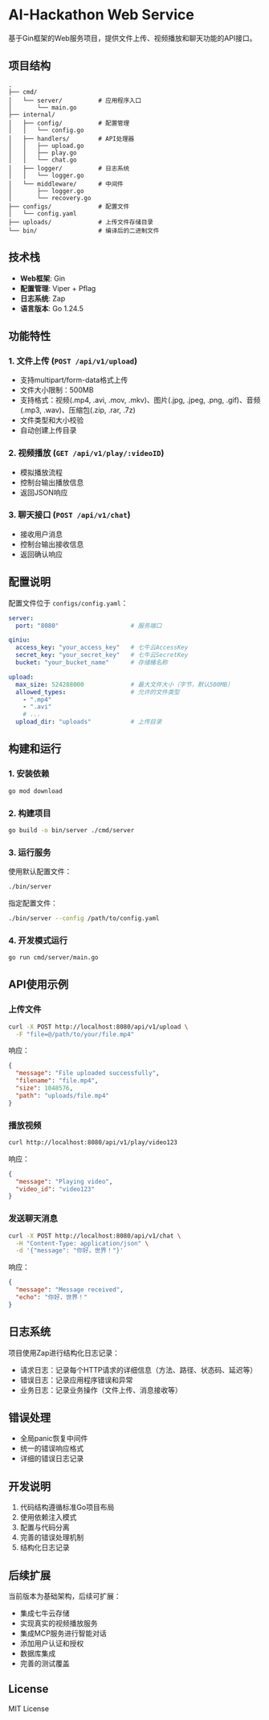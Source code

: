 # AI-Hackathon Web Service

基于Gin框架的Web服务项目，提供文件上传、视频播放和聊天功能的API接口。

## 项目结构

```
.
├── cmd/
│   └── server/          # 应用程序入口
│       └── main.go
├── internal/
│   ├── config/          # 配置管理
│   │   └── config.go
│   ├── handlers/        # API处理器
│   │   ├── upload.go
│   │   ├── play.go
│   │   └── chat.go
│   ├── logger/          # 日志系统
│   │   └── logger.go
│   └── middleware/      # 中间件
│       ├── logger.go
│       └── recovery.go
├── configs/             # 配置文件
│   └── config.yaml
├── uploads/             # 上传文件存储目录
└── bin/                 # 编译后的二进制文件
```

## 技术栈

- **Web框架**: Gin
- **配置管理**: Viper + Pflag
- **日志系统**: Zap
- **语言版本**: Go 1.24.5

## 功能特性

### 1. 文件上传 (`POST /api/v1/upload`)
- 支持multipart/form-data格式上传
- 文件大小限制：500MB
- 支持格式：视频(.mp4, .avi, .mov, .mkv)、图片(.jpg, .jpeg, .png, .gif)、音频(.mp3, .wav)、压缩包(.zip, .rar, .7z)
- 文件类型和大小校验
- 自动创建上传目录

### 2. 视频播放 (`GET /api/v1/play/:videoID`)
- 模拟播放流程
- 控制台输出播放信息
- 返回JSON响应

### 3. 聊天接口 (`POST /api/v1/chat`)
- 接收用户消息
- 控制台输出接收信息
- 返回确认响应

## 配置说明

配置文件位于 `configs/config.yaml`：

```yaml
server:
  port: "8080"                    # 服务端口

qiniu:
  access_key: "your_access_key"   # 七牛云AccessKey
  secret_key: "your_secret_key"   # 七牛云SecretKey
  bucket: "your_bucket_name"      # 存储桶名称

upload:
  max_size: 524288000             # 最大文件大小（字节，默认500MB）
  allowed_types:                  # 允许的文件类型
    - ".mp4"
    - ".avi"
    # ...
  upload_dir: "uploads"           # 上传目录
```

## 构建和运行

### 1. 安装依赖

```bash
go mod download
```

### 2. 构建项目

```bash
go build -o bin/server ./cmd/server
```

### 3. 运行服务

使用默认配置文件：
```bash
./bin/server
```

指定配置文件：
```bash
./bin/server --config /path/to/config.yaml
```

### 4. 开发模式运行

```bash
go run cmd/server/main.go
```

## API使用示例

### 上传文件

```bash
curl -X POST http://localhost:8080/api/v1/upload \
  -F "file=@/path/to/your/file.mp4"
```

响应：
```json
{
  "message": "File uploaded successfully",
  "filename": "file.mp4",
  "size": 1048576,
  "path": "uploads/file.mp4"
}
```

### 播放视频

```bash
curl http://localhost:8080/api/v1/play/video123
```

响应：
```json
{
  "message": "Playing video",
  "video_id": "video123"
}
```

### 发送聊天消息

```bash
curl -X POST http://localhost:8080/api/v1/chat \
  -H "Content-Type: application/json" \
  -d '{"message": "你好，世界！"}'
```

响应：
```json
{
  "message": "Message received",
  "echo": "你好，世界！"
}
```

## 日志系统

项目使用Zap进行结构化日志记录：
- 请求日志：记录每个HTTP请求的详细信息（方法、路径、状态码、延迟等）
- 错误日志：记录应用程序错误和异常
- 业务日志：记录业务操作（文件上传、消息接收等）

## 错误处理

- 全局panic恢复中间件
- 统一的错误响应格式
- 详细的错误日志记录

## 开发说明

1. 代码结构遵循标准Go项目布局
2. 使用依赖注入模式
3. 配置与代码分离
4. 完善的错误处理机制
5. 结构化日志记录

## 后续扩展

当前版本为基础架构，后续可扩展：
- 集成七牛云存储
- 实现真实的视频播放服务
- 集成MCP服务进行智能对话
- 添加用户认证和授权
- 数据库集成
- 完善的测试覆盖

## License

MIT License
